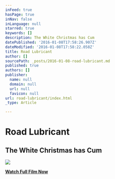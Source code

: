 ```yaml
---
inFeed: true
hasPage: true
inNav: false
inLanguage: null
starred: true
keywords: []
description: The White Christmas has Cum
datePublished: '2016-01-08T17:58:26.907Z'
dateModified: '2016-01-08T17:58:22.058Z'
title: Road Lubricant
author: []
sourcePath: _posts/2016-01-08-road-lubricant.md
published: true
authors: []
publisher:
  name: null
  domain: null
  url: null
  favicon: null
url: road-lubricant/index.html
_type: Article

---
```

# Road Lubricant

## The White Christmas has Cum
![](https://s3-us-west-2.amazonaws.com/the-grid-img/p/6ac3832e7f6d12ba1e8ed2cbe09693b728fdc953.png)

[**Watch Full Film Now**][0]

[0]: https://vimeo.com/149931768